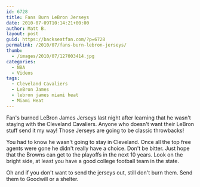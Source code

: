 ```yaml
---
id: 6728
title: Fans Burn LeBron Jerseys
date: 2010-07-09T10:14:21+00:00
author: Matt B.
layout: post
guid: https://backseatfan.com/?p=6728
permalink: /2010/07/fans-burn-lebron-jerseys/
thumb:
  - /images/2010/07/127003414.jpg
categories:
  - NBA
  - Videos
tags:
  - Cleveland Cavaliers
  - LeBron James
  - lebron james miami heat
  - Miami Heat
---
```


<div class="entry">
  <p>
  </p>

  <p>
    Fan's burned LeBron James Jerseys last night after learning that he wasn't staying with the Cleveland Cavaliers. Anyone who doesn't want their LeBron stuff send it my way! Those Jerseys are going to be classic throwbacks!
  </p>

  <p>
    You had to know he wasn't going to stay in Cleveland. Once all the top free agents were gone he didn't really have a choice. Don't be bitter. Just hope that the Browns can get to the playoffs in the next 10 years. Look on the bright side, at least you have a good college football team in the state.
  </p>

  <p>
    Oh and if you don't want to send the jerseys out, still don't burn them. Send them to Goodwill or a shelter.
  </p>
</div>
